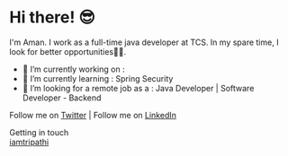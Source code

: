 # Hi there! 😎
I'm Aman. I work as a full-time java developer at TCS. In my spare time, I look for better opportunities😶‍🌫️.

- 🔭 I’m currently working on : 
- 🌱 I’m currently learning : Spring Security
- 👯 I’m looking for a remote job as a : Java Developer | Software Developer - Backend

Follow me on [Twitter](https://x.com/Iamtripathi25)  |  Follow me on [LinkedIn](https://www.linkedin.com/in/aman-tripathi-6ba35a191/) 

Getting in touch <br>
[iamtripathi](https://tripathiaman2511.github.io/portfolio/)





